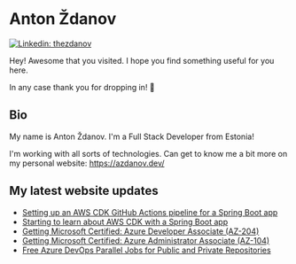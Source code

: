 # Anton Ždanov

[![Linkedin: thezdanov](https://img.shields.io/badge/-Anton%20Ždanov-blue?style=flat-square&logo=Linkedin&logoColor=white&link=https://www.linkedin.com/in/azdanov/)](https://www.linkedin.com/in/azdanov/)

Hey! Awesome that you visited. I hope you find something useful for you here.

In any case thank you for dropping in! 🙂

## Bio

My name is Anton Ždanov. I'm a Full Stack Developer from Estonia!

I'm working with all sorts of technologies. Can get to know me a bit more on my personal website: https://azdanov.dev/

## My latest website updates
<!-- BLOG-POST-LIST:START -->
- [Setting up an AWS CDK GitHub Actions pipeline for a Spring Boot app](https://www.azdanov.dev/articles/setting-up-aws-cdk-github-actions-pipeline-for-spring-boot)
- [Starting to learn about AWS CDK with a Spring Boot app](https://www.azdanov.dev/articles/learning-about-aws-cdk-and-spring-boot)
- [Getting Microsoft Certified: Azure Developer Associate &lpar;AZ-204&rpar;](https://www.azdanov.dev/articles/getting-microsoft-certified-azure-developer-associate)
- [Getting Microsoft Certified: Azure Administrator Associate &lpar;AZ-104&rpar;](https://www.azdanov.dev/articles/getting-microsoft-certified-azure-administrator-associate)
- [Free Azure DevOps Parallel Jobs for Public and Private Repositories](https://www.azdanov.dev/articles/free-azure-devops-parallel-jobs)
<!-- BLOG-POST-LIST:END -->
